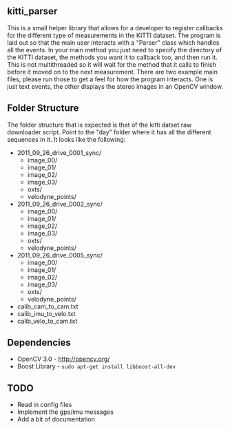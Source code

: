 ## kitti_parser

This is a small helper library that allows for a developer to register callbacks for the different type of measurements in the KITTI dataset.
The program is laid out so that the main user interacts with a "Parser" class which handles all the events. In your main method you just need
to specify the directory of the KITTI dataset, the methods you want it to callback too, and then run it. This is not multithreaded so it will wait
for the method that it calls to finish before it moved on to the next measurement. There are two example main files, please run those to get a feel
for how the program interacts. One is just text events, the other displays the stereo images in an OpenCV window.


## Folder Structure

The folder structure that is expected is that of the kitti datset raw downloader script.
Point to the "day" folder where it has all the different sequences in it. It looks like the following:

* 2011_09_26_drive_0001_sync/
    * image_00/
    * image_01/
    * image_02/
    * image_03/
    * oxts/
    * velodyne_points/
* 2011_09_26_drive_0002_sync/
    * image_00/
    * image_01/
    * image_02/
    * image_03/
    * oxts/
    * velodyne_points/
* 2011_09_26_drive_0005_sync/
    * image_00/
    * image_01/
    * image_02/
    * image_03/
    * oxts/
    * velodyne_points/
* calib_cam_to_cam.txt
* calib_imu_to_velo.txt
* calib_velo_to_cam.txt


## Dependencies

* OpenCV 3.0 - http://opencv.org/
* Boost Library - `sudo apt-get install libboost-all-dev`


## TODO

* Read in config files
* Implement the gps/imu messages
* Add a bit of documentation

